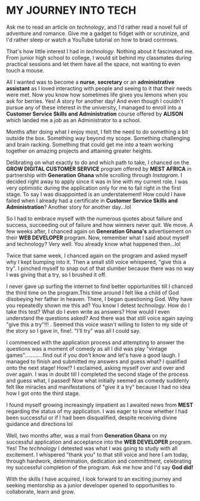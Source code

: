 # MY JOURNEY INTO TECH

Ask me to read an article on _technology_, and I'd rather read a novel full of adventure and romance. Give me a gadget to fidget with or scrutinize, and I'd rather sleep or watch a YouTube tutorial on how to braid cornrows.

That's how little interest I had in _technology_. Nothing about it fascinated me. From junior high school to college, I would sit behind my classmates during practical sessions and let them have all the space, not wanting to even touch a mouse.

All I wanted was to become a **nurse**, **secretary** or an **administrative assistant** as I loved interacting with people and seeing to it that their needs were met. Now you know how sometimes life gives you lemons when you ask for berries. Yes! A story for another day! And even though I couldn't pursue any of these interest in the university, I managed to enroll into a **Customer Service Skills and Administration** course offered by **ALISON** which landed me a job as an Administrator to a school.

Months after doing what I enjoy most, I felt the need to do something a bit outside the box. Something way beyond my scope. Something challenging and brain racking. Something that could get me into a team working together on amazing projects and attaining greater heights.

Delibrating on what exactly to do and which path to take, I chanced on the **GROW DIGITAL CUSTOMER SERVICE** program offered by **MEST AFRICA** in partnership with **Generation Ghana** while scrolling through _Instagram_. I decided right away to apply since it was in line with my current role. I was very optimistic during the application only for me to fail right in the first stage. To say I was disappointed is an understatement! How could I have failed when I already had a certificate in **Customer Service Skills and Administration**? Another story for another day...lol

So I had to embrace myself with the numerous quotes about failure and success, succeeding out of failure and how winners never quit. We move. A few weeks after, I chanced again on **Generation Ghana's** advertisement on their **WEB DEVELOPER** program. Now, remember what I said about myself and technology? Very well. You already know what happened then...lol

Twice that same week, I chanced again on the program and asked myself why I kept bumping into it. Then a small still voice whispered, "give this a try". I pinched myself to snap out of that slumber because there was no way I was giving that a try, so I brushed it off.

I never gave up surfing the internet to find better opportunities till I chanced the third time on the program.This time around I felt like a child of God disobeying her father in heaven. There, I began questioning God. Why have you repeatedly shown me this ad? You know I detest _technology_. How do I take this test? What do I even write as answers? How would I even understand the questions asked? And there was that still voice again saying "give this a try"!!! . Seemed this voice wasn't willing to listen to my side of the story so I gave in, fine!. "I'll try" was all I could say.

I commenced with the application process and attempting to answer the questions was a moment of comedy as all I did was play "vintage games"............find out if you don't know and let's have a good laugh. I managed to finish and submitted my answers and guess what? I qualified onto the next stage! How!? I exclaimed, asking myself over and over and over again. I was in doubt till I completed the second stage of the process and guess what, I passed! Now what initially seemed as comedy suddenly felt like miracles and manifestations of "give it a try" because I had no idea how I got onto the third stage.

I found myself growing increasingly impatient as I awaited news from **MEST** regarding the status of my application. I was eager to know whether I had been successful or if I had been disqualified, despite receiving divine guidance and directions lol

Well, two months after, was a mail from **Generation Ghana** on my successful application and acceptance into the **WEB DEVELOPER** program. Yes! The _technology_ I detested was what I was going to study with all excitement. I whispered "thank you" to that still voice and here I am today, through hardwork, determination, dedication and committment, celebrating my successful completion of the program. Ask me how and I'd say **God did!**

With the skills I have acquired, I look forward to an exciting journey and seeking mentorship as a junior developer opened to opportunities to collaborate, learn and grow.
